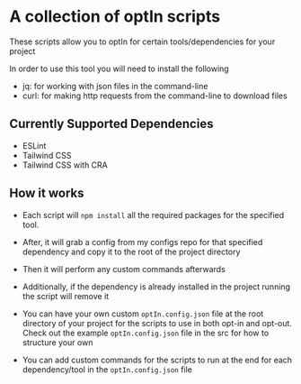# A collection of optIn scripts

These scripts allow you to optIn for certain tools/dependencies for your project

In order to use this tool you will need to install the following

+ jq: for working with json files in the command-line
+ curl: for making http requests from the command-line to download files

## Currently Supported Dependencies

+ ESLint
+ Tailwind CSS
+ Tailwind CSS with CRA

## How it works

+ Each script will ``npm install`` all the required packages for the specified tool.
+ After, it will grab a config from my configs repo for that specified dependency and copy it to the root of the project directory
+ Then it will perform any custom commands afterwards
+ Additionally, if the dependency is already installed in the project running the script will remove it
+ You can have your own custom ``optIn.config.json`` file at the root directory of your project for the scripts to use in both opt-in and opt-out. Check out the example ``optIn.config.json`` file in the src for how to structure your own

+ You can add custom commands for the scripts to run at the end for each dependency/tool in the ``optIn.config.json`` file

